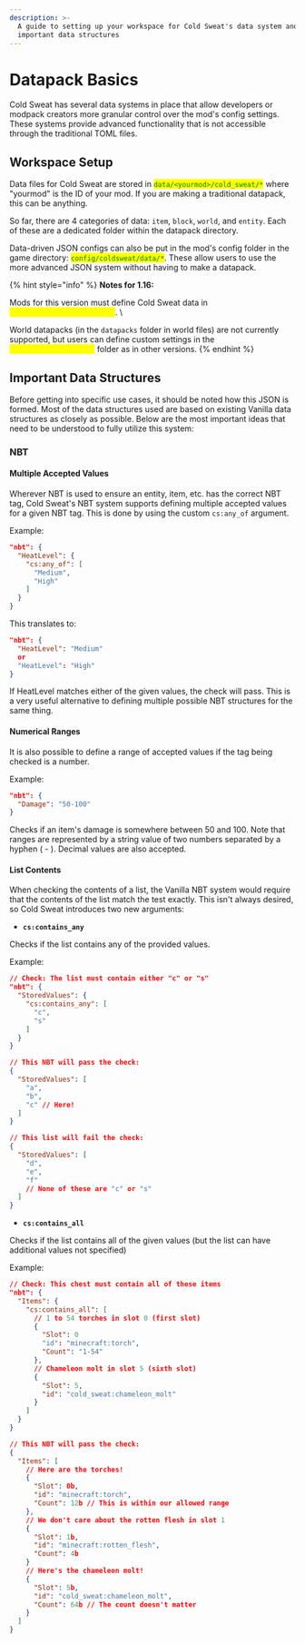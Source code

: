 ```yaml
---
description: >-
  A guide to setting up your workspace for Cold Sweat's data system and some
  important data structures
---
```


# Datapack Basics

Cold Sweat has several data systems in place that allow developers or modpack creators more granular control over the mod's config settings. These systems provide advanced functionality that is not accessible through the traditional TOML files.&#x20;

## Workspace Setup

Data files for Cold Sweat are stored in <mark style="color:green;">`data/<yourmod>/cold_sweat/*`</mark> where "yourmod" is the ID of your mod. If you are making a traditional datapack, this can be anything.&#x20;

So far, there are 4 categories of data: `item`, `block`, `world`, and `entity`. Each of these are a dedicated folder within the datapack directory.

Data-driven JSON configs can also be put in the mod's config folder in the game directory: <mark style="color:green;">`config/coldsweat/data/*`</mark>. These allow users to use the more advanced JSON system without having to make a datapack.



{% hint style="info" %}
**Notes for 1.16:**

Mods for this version must define Cold Sweat data in <mark style="color:yellow;">`/data/cold_sweat/configs/*`</mark>. \


World datapacks (in the `datapacks` folder in world files) are not currently supported, but users can define custom settings in the <mark style="color:yellow;">`config/coldsweat/data`</mark> folder as in other versions.
{% endhint %}

## Important Data Structures

Before getting into specific use cases, it should be noted how this JSON is formed. Most of the data structures used are based on existing Vanilla data structures as closely as possible. Below are the most important ideas that need to be understood to fully utilize this system:&#x20;



### NBT

#### Multiple Accepted Values

Wherever NBT is used to ensure an entity, item, etc. has the correct NBT tag, Cold Sweat's NBT system supports defining multiple accepted values for a given NBT tag. This is done by using the custom `cs:any_of` argument.

Example:

```json
"nbt": {
  "HeatLevel": {
    "cs:any_of": [
      "Medium",
      "High"
    ]
  }
}
```

This translates to:

```json
"nbt": {
  "HeatLevel": "Medium"
  or
  "HeatLevel": "High"
}
```

If HeatLevel matches either of the given values, the check will pass. This is a very useful alternative to defining multiple possible NBT structures for the same thing.

#### Numerical Ranges

It is also possible to define a range of accepted values if the tag being checked is a number.&#x20;

Example:

```json
"nbt": {
  "Damage": "50-100"
} 
```

Checks if an item's damage is somewhere between 50 and 100. Note that ranges are represented by a string value of two numbers separated by a hyphen ( - ). Decimal values are also accepted.

#### List Contents

When checking the contents of a list, the Vanilla NBT system would require that the contents of the list match the test exactly. This isn't always desired, so Cold Sweat introduces two new arguments:&#x20;

* **`cs:contains_any`**

Checks if the list contains any of the provided values.&#x20;

Example:

```json
// Check: The list must contain either "c" or "s"
"nbt": {
  "StoredValues": {
    "cs:contains_any": [
      "c",
      "s"
    ]    
  }
}

// This NBT will pass the check:
{
  "StoredValues": [
    "a",
    "b",
    "c" // Here!
  ]
}

// This list will fail the check:
{
  "StoredValues": [
    "d",
    "e",
    "f"
    // None of these are "c" or "s"
  ]
}
```

* **`cs:contains_all`**

Checks if the list contains all of the given values (but the list can have additional values not specified)

Example:

```json
// Check: This chest must contain all of these items
"nbt": {
  "Items": {
    "cs:contains_all": [
      // 1 to 54 torches in slot 0 (first slot)
      {
        "Slot": 0
        "id": "minecraft:torch",
        "Count": "1-54"
      },
      // Chameleon molt in slot 5 (sixth slot)
      {
        "Slot": 5,
        "id": "cold_sweat:chameleon_molt"
      }
    ]
  }
}

// This NBT will pass the check:
{
  "Items": [
    // Here are the torches!
    {
      "Slot": 0b,
      "id": "minecraft:torch",
      "Count": 12b // This is within our allowed range
    },
    // We don't care about the rotten flesh in slot 1
    {
      "Slot": 1b,
      "id": "minecraft:rotten_flesh",
      "Count": 4b
    }
    // Here's the chameleon molt!
    {
      "Slot": 5b,
      "id": "cold_sweat:chameleon_molt",
      "Count": 64b // The count doesn't matter
    }
  ]
}
```
